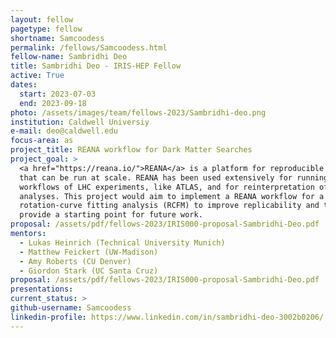 ```yaml
---
layout: fellow
pagetype: fellow
shortname: Samcoodess
permalink: /fellows/Samcoodess.html
fellow-name: Sambridhi Deo
title: Sambridhi Deo - IRIS-HEP Fellow
active: True
dates:
  start: 2023-07-03
  end: 2023-09-18
photo: /assets/images/team/fellows-2023/Sambridhi-deo.png
institution: Caldwell Universiy
e-mail: deo@caldwell.edu
focus-area: as
project_title: REANA workflow for Dark Matter Searches
project_goal: >
  <a href="https://reana.io/">REANA</a> is a platform for reproducible data analysis workflows
  that can be run at scale. REANA has been used extensively for running containerized
  workflows of LHC experiments, like ATLAS, and for reinterpretation of published
  analyses. This project would aim to implement a REANA workflow for a galaxy
  rotation-curve fitting analysis (RCFM) to improve replicability and to
  provide a starting point for future work.
proposal: /assets/pdf/fellows-2023/IRIS000-proposal-Sambridhi-Deo.pdf
mentors:
  - Lukas Heinrich (Technical University Munich)
  - Matthew Feickert (UW-Madison)
  - Amy Roberts (CU Denver)
  - Giordon Stark (UC Santa Cruz)
proposal: /assets/pdf/fellows-2023/IRIS000-proposal-Sambridhi-Deo.pdf
presentations:
current_status: >
github-username: Samcoodess
linkedin-profile: https://www.linkedin.com/in/sambridhi-deo-3002b0206/
---
```

